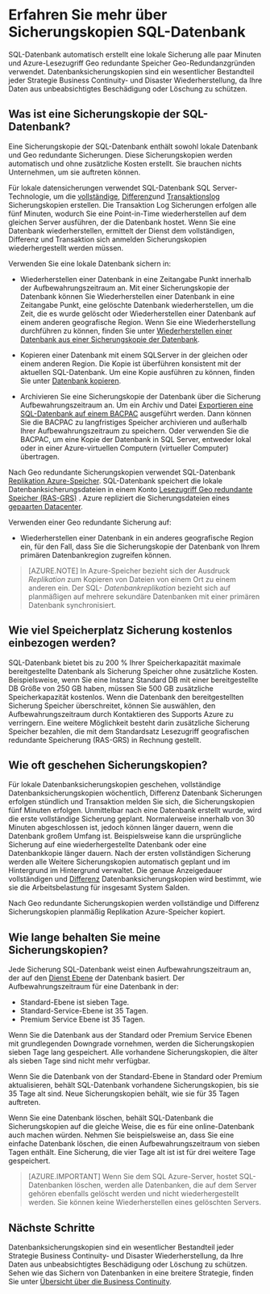 <properties
   pageTitle="SQL-Datenbank Sicherungskopien - automatische, Geo redundante | Microsoft Azure" 
   description="SQL-Datenbank automatisch erstellt eine lokale Sicherung fünf Minuten und verwendet Azure-Lesezugriff Geo redundante Speicher (RAS-GRS) Geo-redundante verwendet werden. "
   services="sql-database"
   documentationCenter=""
   authors="CarlRabeler"
   manager="jhubbard"
   editor="monicar"/>

<tags
   ms.service="sql-database"
   ms.devlang="NA"
   ms.topic="article"
   ms.tgt_pltfrm="NA"
   ms.workload="NA"
   ms.date="10/20/2016"
   ms.author="carlrab;barbkess"/>

<!------------------
This topic is annotated with TEMPLATE guidelines for FEATURE TOPICS.


Metadata guidelines

pageTitle
    60 characters or less. Includes name of the feature - primary benefit. Not the same as H1. Its 60 characters or fewer including all characters between the quotes and the Microsoft Azure site identifier.

description
    115-145 characters. Duplicate of the first sentence in the introduction. This is the abstract of the article that displays under the title when searching in Bing or Google. 

    Example: "SQL Database automatically creates a local database backup every few minutes and uses Azure read-access geo-redundant storage for geo-redundancy."
------------------>

<!----------------

TEMPLATE GUIDELINES for feature topics

The Feature Topic is a one-pager (ok, sometimes longer) that explains a capability of the product or service. It explains what the capability is and characteristics of the capability.  

It is a "learning" topic, not an action topic.

DO explain this:
    • Definition of the feature terminology.  i.e., What is a database backup?
    • Characteristics and capabilities of the feature. (How the feature works)
    • Common uses with links to overview topics that recommend when to use the feature.
    • Reference specifications (Limitations and Restrictions, Permissions, General Remarks, etc.)
    • Next Steps with links to related overviews, features, and tasks.

DON'T explain this:
    • How to steps for using the feature (Tasks)
    • How to solve business problems that incorporate the feature (Overviews)
------------------->

<!------------------
GUIDELINES for the H1 
    
    The H1 should answer the question "What is in this topic?" Write the H1 heading in conversational language and use search key words as much as possible. Since this is a learning topic, make sure the title indicates that and doesn't mislead people to think this will tell them how to do tasks.  
    
    To help people understand this is a learning topic and not an action topic, start the title with "Learn about ... "

    Heading must use an industry standard term. If your feature is a proprietary name like "Elastic database pools", use a synonym. For example:    "Learn about elastic database pools for multi-tenant databases". In this case multi-tenant database is the industry-standard term that will be an anchor for finding the topic.

-------------------->

# <a name="learn-about-sql-database-backups"></a>Erfahren Sie mehr über Sicherungskopien SQL-Datenbank

<!------------------
    GUIDELINES for introduction
    
    The introduction is 1-2 sentences.  It is optimized for search and sets proper expectations about what to expect in the article. It should contain the top key words that you are using throughout the article.The introduction should be brief and to the point of what the feature is, what it is used for, and what's in the article. 

    If the introduction is short enough, your article can pop to the top in Google Instant Answers.

    In this example:
    
 

Sentence #1 Explains what the article will cover, which is what the feature is or does. This is also the metadata description. 
    SQL Database automatically creates a local database backup every five minutes and uses Azure read-access geo-redundant storage (RA-GRS) to provide geo-redundancy. 

Sentence #2 Explains why I should care about this.  
    Database backups are an essential part of any business continuity and disaster recovery strategy because they protect your data from accidental corruption or deletion.

-------------------->

SQL-Datenbank automatisch erstellt eine lokale Sicherung alle paar Minuten und Azure-Lesezugriff Geo redundante Speicher Geo-Redundanzgründen verwendet. Datenbanksicherungskopien sind ein wesentlicher Bestandteil jeder Strategie Business Continuity- und Disaster Wiederherstellung, da Ihre Daten aus unbeabsichtigtes Beschädigung oder Löschung zu schützen. 

<!-- This image needs work, so not putting it in right now.

This diagram shows SQL Database running in the US East region. It creates a database backup every five minutes, which it stores locally to Azure Read Access Geo-redundant Storage (RA-GRS). Azure uses geo-replication to copy the database backups to a paired data center in the US West region.

![geo-restore](./media/sql-database-geo-restore/geo-restore-1.png)

-->

<!---------------
GUIDELINES for the first ## H2.

    The first ## describes what the feature encompasses and how it is used. It points to related task articles.
    
    For consistency, being the heading with "What is ... "
----------------->

## <a name="what-is-a-sql-database-backup"></a>Was ist eine Sicherungskopie der SQL-Datenbank?  

<!-- 
    Explains what a SQL Database backup is and answers an important question that people want to know.
-->

Eine Sicherungskopie der SQL-Datenbank enthält sowohl lokale Datenbank und Geo redundante Sicherungen. Diese Sicherungskopien werden automatisch und ohne zusätzliche Kosten erstellt. Sie brauchen nichts Unternehmen, um sie auftreten können.

<!----------------- 
    Explains first component of the backup feature
------------------>

Für lokale datensicherungen verwendet SQL-Datenbank SQL Server-Technologie, um die [vollständige](https://msdn.microsoft.com/library/ms186289.aspx), [Differenz](https://msdn.microsoft.com/library/ms175526.aspx )und [Transaktionslog](https://msdn.microsoft.com/library/ms191429.aspx) Sicherungskopien erstellen. Die Transaktion Log Sicherungen erfolgen alle fünf Minuten, wodurch Sie eine Point-in-Time wiederherstellen auf dem gleichen Server ausführen, der die Datenbank hostet. Wenn Sie eine Datenbank wiederherstellen, ermittelt der Dienst dem vollständigen, Differenz und Transaktion sich anmelden Sicherungskopien wiederhergestellt werden müssen.

<!--------------- 
    Explicit list of what to do with a local backup. "Use a ..." helps people to scan the topic and find the uses quickly.
---------------->

Verwenden Sie eine lokale Datenbank sichern in:

- Wiederherstellen einer Datenbank in eine Zeitangabe Punkt innerhalb der Aufbewahrungszeitraum an. Mit einer Sicherungskopie der Datenbank können Sie Wiederherstellen einer Datenbank in eine Zeitangabe Punkt, eine gelöschte Datenbank wiederherstellen, um die Zeit, die es wurde gelöscht oder Wiederherstellen einer Datenbank auf einem anderen geografische Region. Wenn Sie eine Wiederherstellung durchführen zu können, finden Sie unter [Wiederherstellen einer Datenbank aus einer Sicherungskopie der Datenbank](sql-database-recovery-using-backups.md).

- Kopieren einer Datenbank mit einem SQLServer in der gleichen oder einem anderen Region. Die Kopie ist überführen konsistent mit der aktuellen SQL-Datenbank. Um eine Kopie ausführen zu können, finden Sie unter [Datenbank kopieren](sql-database-copy.md).

- Archivieren Sie eine Sicherungskopie der Datenbank über die Sicherung Aufbewahrungszeitraum an. Um ein Archiv und Datei [Exportieren eine SQL-Datenbank auf einem BACPAC](sql-database-export.md) ausgeführt werden. Dann können Sie die BACPAC zu langfristiges Speicher archivieren und außerhalb Ihrer Aufbewahrungszeitraum zu speichern. Oder verwenden Sie die BACPAC, um eine Kopie der Datenbank in SQL Server, entweder lokal oder in einer Azure-virtuellen Computern (virtueller Computer) übertragen.

<!----------------- 
    Explains first component of the backup feature
------------------>

Nach Geo redundante Sicherungskopien verwendet SQL-Datenbank [Replikation Azure-Speicher](../storage/storage-redundancy.md). SQL-Datenbank speichert die lokale Datenbanksicherungsdateien in einem Konto [Lesezugriff Geo redundante Speicher (RAS-GRS)](../storage/storage-redundancy.md#read-access-geo-redundant-storage) . Azure repliziert die Sicherungsdateien eines [gepaarten Datacenter](../best-practices-availability-paired-regions.md). 

<!--------------- 
    Explicit list of what to do with a geo-redundant backup. "Use a ..." helps people to scan the topic and find the uses quickly.
---------------->

Verwenden einer Geo redundante Sicherung auf:

- Wiederherstellen einer Datenbank in ein anderes geografische Region ein, für den Fall, dass Sie die Sicherungskopie der Datenbank von Ihrem primären Datenbankregion zugreifen können. 

>[AZURE.NOTE] In Azure-Speicher bezieht sich der Ausdruck *Replikation* zum Kopieren von Dateien von einem Ort zu einem anderen ein. Der SQL- *Datenbankreplikation* bezieht sich auf planmäßigen auf mehrere sekundäre Datenbanken mit einer primären Datenbank synchronisiert. 

<!----------------
    The next ## H2's discuss key characteristics of how the feature works. The title is in conversational language and asks the question that will be answered.
------------------->
## <a name="how-much-backup-storage-is-included-at-no-cost"></a>Wie viel Speicherplatz Sicherung kostenlos einbezogen werden?

SQL-Datenbank bietet bis zu 200 % Ihrer Speicherkapazität maximale bereitgestellte Datenbank als Sicherung Speicher ohne zusätzliche Kosten. Beispielsweise, wenn Sie eine Instanz Standard DB mit einer bereitgestellte DB Größe von 250 GB haben, müssen Sie 500 GB zusätzliche Speicherkapazität kostenlos. Wenn die Datenbank den bereitgestellten Sicherung Speicher überschreitet, können Sie auswählen, den Aufbewahrungszeitraum durch Kontaktieren des Supports Azure zu verringern. Eine weitere Möglichkeit besteht darin zusätzliche Sicherung Speicher bezahlen, die mit dem Standardsatz Lesezugriff geografischen redundante Speicherung (RAS-GRS) in Rechnung gestellt. 

## <a name="how-often-do-backups-happen"></a>Wie oft geschehen Sicherungskopien?

Für lokale Datenbanksicherungskopien geschehen, vollständige Datenbanksicherungskopien wöchentlich, Differenz Datenbank Sicherungen erfolgen stündlich und Transaktion melden Sie sich, die Sicherungskopien fünf Minuten erfolgen. Unmittelbar nach eine Datenbank erstellt wurde, wird die erste vollständige Sicherung geplant. Normalerweise innerhalb von 30 Minuten abgeschlossen ist, jedoch können länger dauern, wenn die Datenbank großem Umfang ist. Beispielsweise kann die ursprüngliche Sicherung auf eine wiederhergestellte Datenbank oder eine Datenbankkopie länger dauern. Nach der ersten vollständigen Sicherung werden alle Weitere Sicherungskopien automatisch geplant und im Hintergrund im Hintergrund verwaltet. Die genaue Anzeigedauer vollständigen und [Differenz](https://msdn.microsoft.com/library/ms175526.aspx) Datenbanksicherungskopien wird bestimmt, wie sie die Arbeitsbelastung für insgesamt System Salden. 

Nach Geo redundante Sicherungskopien werden vollständige und Differenz Sicherungskopien planmäßig Replikation Azure-Speicher kopiert.

## <a name="how-long-do-you-keep-my-backups"></a>Wie lange behalten Sie meine Sicherungskopien?

Jede Sicherung SQL-Datenbank weist einen Aufbewahrungszeitraum an, der auf den [Dienst Ebene](sql-database-service-tiers.md) der Datenbank basiert. Der Aufbewahrungszeitraum für eine Datenbank in der:

<!------------------

    Using a list so the information is easy to find when scanning.
------------------->

- Standard-Ebene ist sieben Tage.
- Standard-Service-Ebene ist 35 Tagen.
- Premium Service Ebene ist 35 Tagen.


Wenn Sie die Datenbank aus der Standard oder Premium Service Ebenen mit grundlegenden Downgrade vornehmen, werden die Sicherungskopien sieben Tage lang gespeichert. Alle vorhandene Sicherungskopien, die älter als sieben Tage sind nicht mehr verfügbar. 

Wenn Sie die Datenbank von der Standard-Ebene in Standard oder Premium aktualisieren, behält SQL-Datenbank vorhandene Sicherungskopien, bis sie 35 Tage alt sind. Neue Sicherungskopien behält, wie sie für 35 Tagen auftreten.
 
Wenn Sie eine Datenbank löschen, behält SQL-Datenbank die Sicherungskopien auf die gleiche Weise, die es für eine online-Datenbank auch machen würden. Nehmen Sie beispielsweise an, dass Sie eine einfache Datenbank löschen, die einen Aufbewahrungszeitraum von sieben Tagen enthält. Eine Sicherung, die vier Tage alt ist ist für drei weitere Tage gespeichert.

>[AZURE.IMPORTANT]
    Wenn Sie dem SQL Azure-Server, hostet SQL-Datenbanken löschen, werden alle Datenbanken, die auf dem Server gehören ebenfalls gelöscht werden und nicht wiederhergestellt werden. Sie können keine Wiederherstellen eines gelöschten Servers.

<!-------------------
OPTIONAL section
## Best practices 
--------------------->

<!-------------------
OPTIONAL section
## General remarks
--------------------->

<!-------------------
OPTIONAL section
## Limitations and restrictions
--------------------->

<!-------------------
OPTIONAL section
## Metadata
--------------------->

<!-------------------
OPTIONAL section
## Performance
--------------------->

<!-------------------
OPTIONAL section
## Permissions
--------------------->

<!-------------------
OPTIONAL section
## Security
--------------------->

<!-------------------
GUIDELINES for Next Steps

    The last section is Next Steps. Give a next step that would be relevant to the customer after they have learned about the feature and the tasks associated with it.  Perhaps point them to one or two key scenarios that use this feature.

    You don't need to repeat links you have already given them.
--------------------->

## <a name="next-steps"></a>Nächste Schritte

Datenbanksicherungskopien sind ein wesentlicher Bestandteil jeder Strategie Business Continuity- und Disaster Wiederherstellung, da Ihre Daten aus unbeabsichtigtes Beschädigung oder Löschung zu schützen. Sehen wie das Sichern von Datenbanken in eine breitere Strategie, finden Sie unter [Übersicht über die Business Continuity](sql-database-business-continuity.md).


